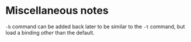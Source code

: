 # Miscellaneous notes

`-b` command can be added back later to be similar to the `-t` command, but load a binding *other* than the default.
